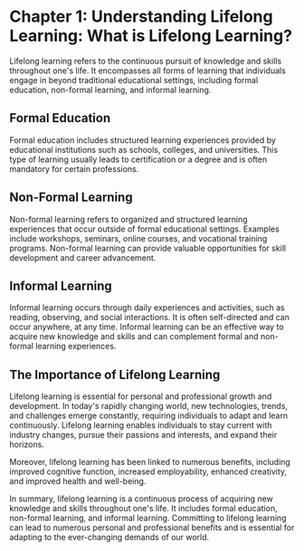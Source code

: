 Chapter 1: Understanding Lifelong Learning: What is Lifelong Learning?
======================================================================

Lifelong learning refers to the continuous pursuit of knowledge and skills throughout one's life. It encompasses all forms of learning that individuals engage in beyond traditional educational settings, including formal education, non-formal learning, and informal learning.

Formal Education
----------------

Formal education includes structured learning experiences provided by educational institutions such as schools, colleges, and universities. This type of learning usually leads to certification or a degree and is often mandatory for certain professions.

Non-Formal Learning
-------------------

Non-formal learning refers to organized and structured learning experiences that occur outside of formal educational settings. Examples include workshops, seminars, online courses, and vocational training programs. Non-formal learning can provide valuable opportunities for skill development and career advancement.

Informal Learning
-----------------

Informal learning occurs through daily experiences and activities, such as reading, observing, and social interactions. It is often self-directed and can occur anywhere, at any time. Informal learning can be an effective way to acquire new knowledge and skills and can complement formal and non-formal learning experiences.

The Importance of Lifelong Learning
-----------------------------------

Lifelong learning is essential for personal and professional growth and development. In today's rapidly changing world, new technologies, trends, and challenges emerge constantly, requiring individuals to adapt and learn continuously. Lifelong learning enables individuals to stay current with industry changes, pursue their passions and interests, and expand their horizons.

Moreover, lifelong learning has been linked to numerous benefits, including improved cognitive function, increased employability, enhanced creativity, and improved health and well-being.

In summary, lifelong learning is a continuous process of acquiring new knowledge and skills throughout one's life. It includes formal education, non-formal learning, and informal learning. Committing to lifelong learning can lead to numerous personal and professional benefits and is essential for adapting to the ever-changing demands of our world.
